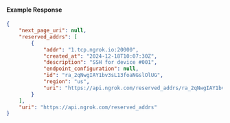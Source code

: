 <!-- Code generated for API Clients. DO NOT EDIT. -->

#### Example Response

```json
{
	"next_page_uri": null,
	"reserved_addrs": [
		{
			"addr": "1.tcp.ngrok.io:20000",
			"created_at": "2024-12-18T10:07:30Z",
			"description": "SSH for device #001",
			"endpoint_configuration": null,
			"id": "ra_2qNwgIAY1bv3sL13foaNGslOlUG",
			"region": "us",
			"uri": "https://api.ngrok.com/reserved_addrs/ra_2qNwgIAY1bv3sL13foaNGslOlUG"
		}
	],
	"uri": "https://api.ngrok.com/reserved_addrs"
}
```
